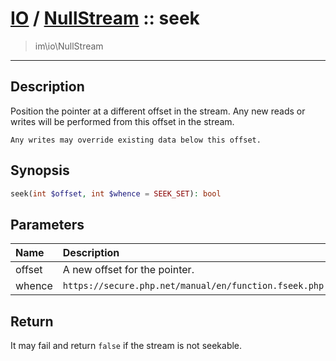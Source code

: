 # [IO](IO.md) / [NullStream](IO-NullStream.md) :: seek
 > im\io\NullStream
____

## Description
Position the pointer at a different offset in the stream.
Any new reads or writes will be performed from this offset in the stream.

    Any writes may override existing data below this offset.  

## Synopsis
```php
seek(int $offset, int $whence = SEEK_SET): bool
```

## Parameters
| Name | Description |
| :--- | :---------- |
| offset | A new offset for the pointer. |
| whence | `https://secure.php.net/manual/en/function.fseek.php` |

## Return
It may fail and return `false` if the stream is not seekable.
